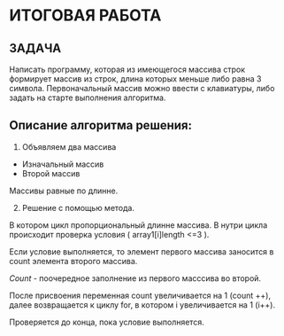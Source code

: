 # **ИТОГОВАЯ РАБОТА**


## **ЗАДАЧА**

Написать программу, которая из имеющегося массива строк формирует массив из строк, длина которых меньше либо равна 3 символа. Первоначальный массив можно ввести с клавиатуры, либо задать на старте выполнения алгоритма.

## **Описание алгоритма решения:**

1. Объявляем два массива 
* Изначальный массив
* Второй массив 

Массивы равные по длинне. 

2. Решение с помощью метода. 

В котором цикл пропорциональный длинне массива.
В нутри цикла происходит проверка условия ( array1[i]length <=3 ).

Если условие выполняется, то элемент первого массива заносится в count элемента второго массива.

*Count* - поочередное заполнение из первого масссива во второй. 

После присвоения переменная count увеличивается на 1 (count ++), далее возвращается к циклу for, в котором i увеличивается на 1 (i++). 

Проверяется до конца, пока условие выполняется. 







